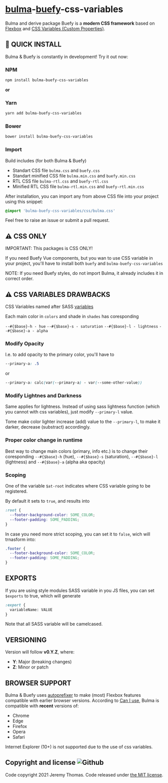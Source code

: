 # [bulma](https://bulma.io)-[buefy](https://buefy.org)-css-variables

Bulma and derive package Buefy is a **modern CSS framework** based on [Flexbox](https://developer.mozilla.org/en-US/docs/Web/CSS/CSS_Flexible_Box_Layout/Using_CSS_flexible_boxes) and [CSS Variables (Custom Properties)](https://developer.mozilla.org/en-US/docs/Web/CSS/Using_CSS_custom_properties).

## 🚀 QUICK INSTALL

Bulma & Buefy is constantly in development! Try it out now:

### NPM

```sh
npm install bulma-buefy-css-variables
```

**or**

### Yarn

```sh
yarn add bulma-buefy-css-variables
```

### Bower

```sh
bower install bulma-buefy-css-variables
```

### Import
Build includes (for both Bulma & Buefy)

- Standart CSS file `bulma.css` and `buefy.css`
- Standart minified CSS file `bulma.min.css` and `buefy.min.css`
- RTL CSS file `bulma-rtl.css` and `buefy-rtl.css`
- Minified RTL CSS file `bulma-rtl.min.css` and `buefy-rtl.min.css`

After installation, you can import any from above CSS file into your project using this snippet:

```css
@import 'bulma-buefy-css-variables/css/bulma.css'
```

Feel free to raise an issue or submit a pull request.

## ⚠️ CSS ONLY
IMPORTANT: This packages is CSS ONLY!

If you need Buefy Vue components, but you wan to use CSS variable in your project, you'll have to install both `buefy` and `bulma-buefy-css-variables`

NOTE: If you need Buefy styles, do not import Bulma, it already includes it in correct order.

## ⚠️ CSS VARIABLES DRAWBACKS

CSS Variables named after SASS [variables](https://bulma.io/documentation/overview/variables/)

Each main color in `colors` and shade in `shades` has coresponding

`--#{$base}-h - hue`
`--#{$base}-s - saturation`
`--#{$base}-l - lightness`
`--#{$base}-a - alpha`

### Modify Opacity

I.e. to add opacity to the primary color, you'll have to

```css
--primary-a: .5
```

or

```css
--primary-a: calc(var(--primary-a) - var(--some-other-value))
```

### Modify Lightnes and Darkness

Same applies for lightness. Instead of using sass lightness function (which you cannot with css variables), just modify `--primary-l` value.

Tome make color lighter increase (add) value to the `--primary-l`, to make it darker, decrease (substract) accordingly.

### Proper color change in runtime

Best way to change main colors (primary, info etc.) is to change their coresponding `--#{$base}-h` (hue), `--#{$base}-s` (saturation), 
`--#{$base}-l` (lightness) and `--#{$base}-a` (alpha aka opacity)

### Scoping

One of the variable `$at-root` indicates where CSS variable going to be registered. 

By default it sets to `true`, and results into

```css
:root {
  --footer-background-color: SOME_COLOR;
  --footer-padding: SOME_PADDING;
}
```

In case you need more strict scoping, you can set it to `false`, wich will trnasform into:

```css
.footer {
  --footer-background-color: SOME_COLOR;
  --footer-padding: SOME_PADDING;
}
```

## EXPORTS

If you are using style modules SASS variable in you JS files, you can set `$exports` to true, which will generate

```sass
:export {
  variableName: VALUE
}
```

Note that all SASS variable will be camelcased.

## VERSIONING

Version will follow **v0.Y.Z**, where:

* **Y**: Major (breaking changes)
* **Z**: Minor or patch

## BROWSER SUPPORT

Bulma & Buefy uses [autoprefixer](https://github.com/postcss/autoprefixer) to make (most) Flexbox features compatible with earlier browser versions. According to [Can I use](https://caniuse.com/css-variables), Bulma is compatible with **recent** versions of:

* Chrome
* Edge
* Firefox
* Opera
* Safari

Internet Explorer (10+) is not supported due to the use of css variables.

## Copyright and license ![Github](https://img.shields.io/github/license/dino4udo/bulma-buefy-css-variables?logo=Github)

Code copyright 2021 Jeremy Thomas. Code released under [the MIT license](https://github.com/dino4udo/bulma-buefy-css-variables/blob/master/LICENSE).

[npm-link]: https://www.npmjs.com/package/bulma-buefy-css-variables
[awesome-link]:  https://github.com/awesome-css-group/awesome-css
[awesome-badge]: https://cdn.rawgit.com/sindresorhus/awesome/d7305f38d29fed78fa85652e3a63e154dd8e8829/media/badge.svg
